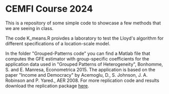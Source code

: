 # CEMFI Course 2024

This is a repository of some simple code to showcase a few methods that we are seeing in class.

The code K_means.R proivdes a laboratory to test the Lloyd's algorithm for different specifications of a location-scale model. 

In the folder "Grouped-Patterns code" you can find a Matlab file that computes the GFE estimator with group-specific coefficients for the application data used in "Grouped Patterns of Heterogeneity", Bonhomme, S. and E. Manresa, Econometrica 2015. The application is based on the paper "Income and Democracy" by Acemoglu, D., S. Johnson, J. A. Robinson and P. Yared., AER 2008. For more replication code and results download the replication package [here](https://www.dropbox.com/scl/fi/sik5kir4heeaj2ymgt244/Bonhomme_Manresa_codes.zip?dl=0&e=2&rlkey=xs35hbvnd7a67ej4tc0bjkl3q).
